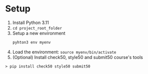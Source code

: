 
# Setup

1. Install Python 3.11
2. `cd project_root_folder`
3. Setup a new environment
   ``` zsh
   pyhton3 env myenv
   ```
4. Load the environment: `source myenv/bin/activate`
5. (Optional) Install check50, style50 and submit50 course's tools
```
> pip install check50 style50 submit50
```